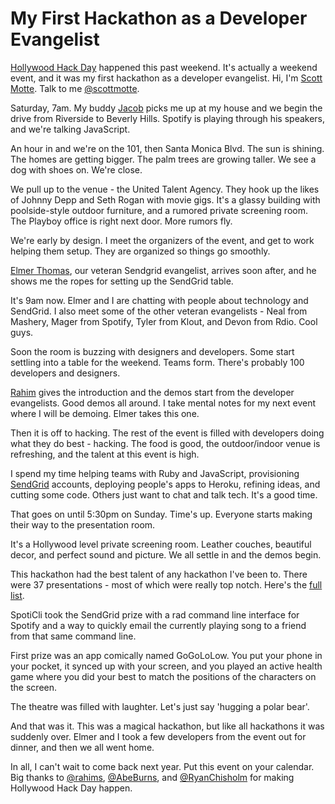 # My First Hackathon as a Developer Evangelist                                                                                                                         
                                                                                                                                             
[Hollywood Hack Day](http://www.hollywoodhackday.com/) happened this past weekend. It's actually a weekend event, and it was my first hackathon as a developer evangelist. Hi, I'm [Scott Motte](http://scottmotte.com). Talk to me [@scottmotte](https://twitter.com/scottmotte).                         
                                                                                                                                             
Saturday, 7am. My buddy [Jacob](https://twitter.com/jacob2dot0) picks me up at my house and we begin the drive from Riverside to Beverly Hills. Spotify is playing through his speakers, and we're talking JavaScript.

An hour in and we're on the 101, then Santa Monica Blvd. The sun is shining. The homes are getting bigger. The palm trees are growing taller. We see a dog with shoes on. We're close.

We pull up to the venue - the United Talent Agency. They hook up the likes of Johnny Depp and Seth Rogan with movie gigs. It's a glassy building with poolside-style outdoor furniture, and a rumored private screening room. The Playboy office is right next door. More rumors fly.

We're early by design. I meet the organizers of the event, and get to work helping them setup. They are organized so things go smoothly.

[Elmer Thomas](https://twitter.com/thinkingserious), our veteran Sendgrid evangelist, arrives soon after, and he shows me the ropes for setting up the SendGrid table.

It's 9am now. Elmer and I are chatting with people about technology and SendGrid. I also meet some of the other veteran evangelists - Neal from Mashery, Mager from Spotify, Tyler from Klout, and Devon from Rdio. Cool guys.

Soon the room is buzzing with designers and developers. Some start settling into a table for the weekend. Teams form. There's probably 100 developers and designers.

[Rahim](https://twitter.com/rahims) gives the introduction and the demos start from the developer evangelists. Good demos all around. I take mental notes for my next event where I will be demoing. Elmer takes this one.

Then it is off to hacking. The rest of the event is filled with developers doing what they do best - hacking. The food is good, the outdoor/indoor venue is refreshing, and the talent at this event is high. 

I spend my time helping teams with Ruby and JavaScript, provisioning [SendGrid](http://sendgrid.com) accounts, deploying people's apps to Heroku, refining ideas, and cutting some code. Others just want to chat and talk tech. It's a good time.

That goes on until 5:30pm on Sunday. Time's up. Everyone starts making their way to the presentation room. 

It's a Hollywood level private screening room. Leather couches, beautiful decor, and perfect sound and picture. We all settle in and the demos begin.

This hackathon had the best talent of any hackathon I've been to. There were 37 presentations - most of which were really top notch. Here's the [full list](https://github.com/scottmotte/writings/blob/master/articles/hollywood-hack-notes.md).

SpotiCli took the SendGrid prize with a rad command line interface for Spotify and a way to quickly email the currently playing song to a friend from that same command line.

First prize was an app comically named GoGoLoLow. You put your phone in your pocket, it synced up with your screen, and you played an active health game where you did your best to match the positions of the characters on the screen. 

The theatre was filled with laughter. Let's just say 'hugging a polar bear'. 

And that was it. This was a magical hackathon, but like all hackathons it was suddenly over. Elmer and I took a few developers from the event out for dinner, and then we all went home.

In all, I can't wait to come back next year. Put this event on your calendar. Big thanks to [@rahims](https://twitter.com/rahims), [@AbeBurns](https://twitter.com/AbeBurns), and [@RyanChisholm](https://twitter.com/RyanChisholm) for making Hollywood Hack Day happen.
